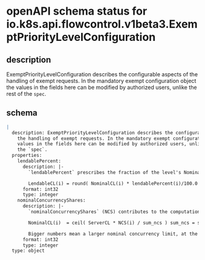 # openAPI schema status for io.k8s.api.flowcontrol.v1beta3.ExemptPriorityLevelConfiguration

## description

ExemptPriorityLevelConfiguration describes the configurable aspects of the handling of exempt requests. In the mandatory exempt configuration object the values in the fields here can be modified by authorized users, unlike the rest of the `spec`.

## schema

```yaml
|
  description: ExemptPriorityLevelConfiguration describes the configurable aspects of
    the handling of exempt requests. In the mandatory exempt configuration object the
    values in the fields here can be modified by authorized users, unlike the rest of
    the `spec`.
  properties:
    lendablePercent:
      description: |-
        `lendablePercent` prescribes the fraction of the level's NominalCL that can be borrowed by other priority levels.  This value of this field must be between 0 and 100, inclusive, and it defaults to 0. The number of seats that other levels can borrow from this level, known as this level's LendableConcurrencyLimit (LendableCL), is defined as follows.

        LendableCL(i) = round( NominalCL(i) * lendablePercent(i)/100.0 )
      format: int32
      type: integer
    nominalConcurrencyShares:
      description: |-
        `nominalConcurrencyShares` (NCS) contributes to the computation of the NominalConcurrencyLimit (NominalCL) of this level. This is the number of execution seats nominally reserved for this priority level. This DOES NOT limit the dispatching from this priority level but affects the other priority levels through the borrowing mechanism. The server's concurrency limit (ServerCL) is divided among all the priority levels in proportion to their NCS values:

        NominalCL(i)  = ceil( ServerCL * NCS(i) / sum_ncs ) sum_ncs = sum[priority level k] NCS(k)

        Bigger numbers mean a larger nominal concurrency limit, at the expense of every other priority level. This field has a default value of zero.
      format: int32
      type: integer
  type: object

```
